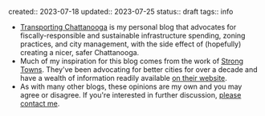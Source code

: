 created:: 2023-07-18
updated:: 2023-07-25
status:: draft
tags:: info

- [Transporting Chattanooga](Home) is my personal blog that advocates for fiscally-responsible and sustainable infrastructure spending, zoning practices, and city management, with the side effect of (hopefully) creating a nicer, safer Chattanooga.
- Much of my inspiration for this blog comes from the work of [Strong Towns](https://www.strongtowns.org). They've been advocating for better cities for over a decade and have a wealth of information readily available [on their website](https://www.strongtowns.org).
- As with many other blogs, these opinions are my own and you may agree or disagree. If you're interested in further discussion, [please contact me](mailto:info@transportingchatt.com).